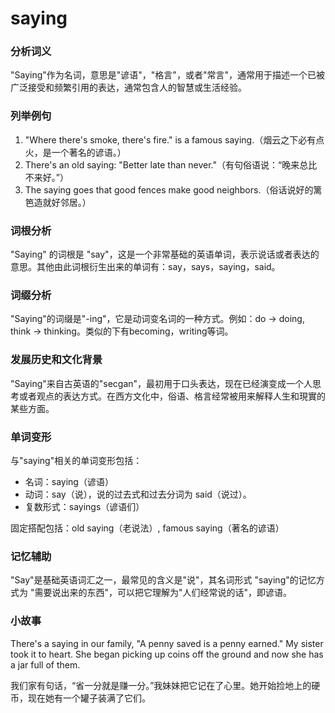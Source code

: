# saying

### 分析词义

  

"Saying"作为名词，意思是"谚语"，"格言"，或者"常言"，通常用于描述一个已被广泛接受和频繁引用的表达，通常包含人的智慧或生活经验。

  

### 列举例句

  

1.  "Where there's smoke, there's fire." is a famous saying.（烟云之下必有点火，是一个著名的谚语。）
2.  There's an old saying: "Better late than never."（有句俗语说：“晚来总比不来好。”）
3.  The saying goes that good fences make good neighbors.（俗话说好的篱笆造就好邻居。）

  

### 词根分析

  

"Saying" 的词根是 "say"，这是一个非常基础的英语单词，表示说话或者表达的意思。其他由此词根衍生出来的单词有：say，says，saying，said。

  

### 词缀分析

  

"Saying"的词缀是"-ing"，它是动词变名词的一种方式。例如：do -> doing, think -> thinking。类似的下有becoming，writing等词。

  

### 发展历史和文化背景

  

"Saying"来自古英语的"secgan"，最初用于口头表达，现在已经演变成一个人思考或者观点的表达方式。在西方文化中，俗语、格言经常被用来解释人生和現實的某些方面。

  

### 单词变形

  

与"saying"相关的单词变形包括：

  

*   名词：saying（谚语）
*   动词：say（说），说的过去式和过去分词为 said（说过）。
*   复数形式：sayings（谚语们）

  

固定搭配包括：old saying（老说法）, famous saying（著名的谚语）

  

### 记忆辅助

  

"Say"是基础英语词汇之一，最常见的含义是"说"，其名词形式 "saying"的记忆方式为 "需要说出来的东西"，可以把它理解为"人们经常说的话"，即谚语。

  

### 小故事

  

There's a saying in our family, "A penny saved is a penny earned." My sister took it to heart. She began picking up coins off the ground and now she has a jar full of them.

  

我们家有句话，“省一分就是赚一分。”我妹妹把它记在了心里。她开始捡地上的硬币，现在她有一个罐子装满了它们。
